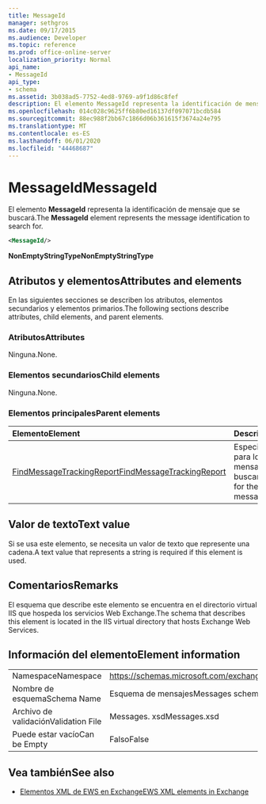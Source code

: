 ```yaml
---
title: MessageId
manager: sethgros
ms.date: 09/17/2015
ms.audience: Developer
ms.topic: reference
ms.prod: office-online-server
localization_priority: Normal
api_name:
- MessageId
api_type:
- schema
ms.assetid: 3b038ad5-7752-4ed8-9769-a9f1d86c8fef
description: El elemento MessageId representa la identificación de mensaje que se buscará.
ms.openlocfilehash: 014c028c9625ff6b80ed16137df097071bcdb584
ms.sourcegitcommit: 88ec988f2bb67c1866d06b361615f3674a24e795
ms.translationtype: MT
ms.contentlocale: es-ES
ms.lasthandoff: 06/01/2020
ms.locfileid: "44468687"
---
```

# <a name="messageid"></a><span data-ttu-id="bb98e-103">MessageId</span><span class="sxs-lookup"><span data-stu-id="bb98e-103">MessageId</span></span>

<span data-ttu-id="bb98e-104">El elemento **MessageId** representa la identificación de mensaje que se buscará.</span><span class="sxs-lookup"><span data-stu-id="bb98e-104">The **MessageId** element represents the message identification to search for.</span></span> 
  
```XML
<MessageId/>
```

 <span data-ttu-id="bb98e-105">**NonEmptyStringType**</span><span class="sxs-lookup"><span data-stu-id="bb98e-105">**NonEmptyStringType**</span></span>
## <a name="attributes-and-elements"></a><span data-ttu-id="bb98e-106">Atributos y elementos</span><span class="sxs-lookup"><span data-stu-id="bb98e-106">Attributes and elements</span></span>

<span data-ttu-id="bb98e-107">En las siguientes secciones se describen los atributos, elementos secundarios y elementos primarios.</span><span class="sxs-lookup"><span data-stu-id="bb98e-107">The following sections describe attributes, child elements, and parent elements.</span></span>
  
### <a name="attributes"></a><span data-ttu-id="bb98e-108">Atributos</span><span class="sxs-lookup"><span data-stu-id="bb98e-108">Attributes</span></span>

<span data-ttu-id="bb98e-109">Ninguna.</span><span class="sxs-lookup"><span data-stu-id="bb98e-109">None.</span></span>
  
### <a name="child-elements"></a><span data-ttu-id="bb98e-110">Elementos secundarios</span><span class="sxs-lookup"><span data-stu-id="bb98e-110">Child elements</span></span>

<span data-ttu-id="bb98e-111">Ninguna.</span><span class="sxs-lookup"><span data-stu-id="bb98e-111">None.</span></span>
  
### <a name="parent-elements"></a><span data-ttu-id="bb98e-112">Elementos principales</span><span class="sxs-lookup"><span data-stu-id="bb98e-112">Parent elements</span></span>

|<span data-ttu-id="bb98e-113">**Elemento**</span><span class="sxs-lookup"><span data-stu-id="bb98e-113">**Element**</span></span>|<span data-ttu-id="bb98e-114">**Descripción**</span><span class="sxs-lookup"><span data-stu-id="bb98e-114">**Description**</span></span>|
|:-----|:-----|
|[<span data-ttu-id="bb98e-115">FindMessageTrackingReport</span><span class="sxs-lookup"><span data-stu-id="bb98e-115">FindMessageTrackingReport</span></span>](findmessagetrackingreport.md) <br/> |<span data-ttu-id="bb98e-116">Especifica los criterios para los tipos de mensajes que se van a buscar.</span><span class="sxs-lookup"><span data-stu-id="bb98e-116">Specifies criteria for the types of messages to find.</span></span>  <br/> |
   
## <a name="text-value"></a><span data-ttu-id="bb98e-117">Valor de texto</span><span class="sxs-lookup"><span data-stu-id="bb98e-117">Text value</span></span>

<span data-ttu-id="bb98e-118">Si se usa este elemento, se necesita un valor de texto que represente una cadena.</span><span class="sxs-lookup"><span data-stu-id="bb98e-118">A text value that represents a string is required if this element is used.</span></span>
  
## <a name="remarks"></a><span data-ttu-id="bb98e-119">Comentarios</span><span class="sxs-lookup"><span data-stu-id="bb98e-119">Remarks</span></span>

<span data-ttu-id="bb98e-120">El esquema que describe este elemento se encuentra en el directorio virtual IIS que hospeda los servicios Web Exchange.</span><span class="sxs-lookup"><span data-stu-id="bb98e-120">The schema that describes this element is located in the IIS virtual directory that hosts Exchange Web Services.</span></span>
  
## <a name="element-information"></a><span data-ttu-id="bb98e-121">Información del elemento</span><span class="sxs-lookup"><span data-stu-id="bb98e-121">Element information</span></span>

|||
|:-----|:-----|
|<span data-ttu-id="bb98e-122">Namespace</span><span class="sxs-lookup"><span data-stu-id="bb98e-122">Namespace</span></span>  <br/> |https://schemas.microsoft.com/exchange/services/2006/messages  <br/> |
|<span data-ttu-id="bb98e-123">Nombre de esquema</span><span class="sxs-lookup"><span data-stu-id="bb98e-123">Schema Name</span></span>  <br/> |<span data-ttu-id="bb98e-124">Esquema de mensajes</span><span class="sxs-lookup"><span data-stu-id="bb98e-124">Messages schema</span></span>  <br/> |
|<span data-ttu-id="bb98e-125">Archivo de validación</span><span class="sxs-lookup"><span data-stu-id="bb98e-125">Validation File</span></span>  <br/> |<span data-ttu-id="bb98e-126">Messages. xsd</span><span class="sxs-lookup"><span data-stu-id="bb98e-126">Messages.xsd</span></span>  <br/> |
|<span data-ttu-id="bb98e-127">Puede estar vacío</span><span class="sxs-lookup"><span data-stu-id="bb98e-127">Can be Empty</span></span>  <br/> |<span data-ttu-id="bb98e-128">Falso</span><span class="sxs-lookup"><span data-stu-id="bb98e-128">False</span></span>  <br/> |
   
## <a name="see-also"></a><span data-ttu-id="bb98e-129">Vea también</span><span class="sxs-lookup"><span data-stu-id="bb98e-129">See also</span></span>



- [<span data-ttu-id="bb98e-130">Elementos XML de EWS en Exchange</span><span class="sxs-lookup"><span data-stu-id="bb98e-130">EWS XML elements in Exchange</span></span>](ews-xml-elements-in-exchange.md)

